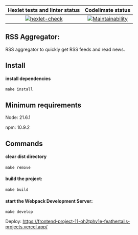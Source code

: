 | Hexlet tests and linter status | Codelimate status |
|:------------:|:------------:|
| [![hexlet-check](https://github.com/feather-tail/frontend-project-11/actions/workflows/hexlet-check.yml/badge.svg)](https://github.com/feather-tail/frontend-project-11/actions/workflows/hexlet-check.yml)    | [![Maintainability](https://api.codeclimate.com/v1/badges/1b1045b5454ced2a42ba/maintainability)](https://codeclimate.com/github/feather-tail/frontend-project-11/maintainability)

## RSS Aggregator:

RSS aggregator to quickly get RSS feeds and read news.

## Install

#### install dependencies
``make install``

## Minimum requirements

Node: 21.6.1

npm: 10.9.2

## Commands

#### clear dist directory
``make remove``

#### build the project:
``make build``

#### start the Webpack Development Server:
``make develop``

Deploy: https://frontend-project-11-oh2tphv1e-feathertails-projects.vercel.app/
